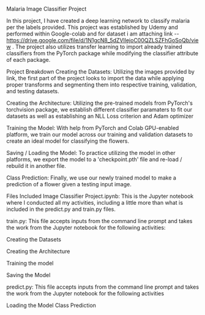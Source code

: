 Malaria  Image Classifier Project

In this project, I have created a deep learning network to classify malaria per the labels provided. This project was established by Udemy and performed within Google-colab and for dataset i am attaching link --https://drive.google.com/file/d/1N1gcN8_5dZVlIejoC00QZLSZFhGoSoQb/view . The project also utilizes transfer learning to import already trained classifiers from the PyTorch package while modifying the classifier attribute of each package.

Project Breakdown
Creating the Datasets: Utilizing the images provided by link, the first part of the project looks to import the data while applying proper transforms and segmenting them into respective training, validation, and testing datasets.

Creating the Architecture: Utilizing the pre-trained models from PyTorch's torchvision package, we establish different classifier paramaters to fit our datasets as well as establishing an NLL Loss criterion and Adam optimizer

Training the Model: With help from PyTorch and Colab GPU-enabled platform, we train our model across our training and validation datasets to create an ideal model for classifying the flowers.

Saving / Loading the Model: To practice utilizing the model in other platforms, we export the model to a 'checkpoint.pth' file and re-load / rebuild it in another file.

Class Prediction: Finally, we use our newly trained model to make a prediction of a flower given a testing input image.

Files Included
Image Classifier Project.ipynb: This is the Jupyter notebook where I conducted all my activities, including a little more than what is included in the predict.py and train.py files.

train.py: This file accepts inputs from the command line prompt and takes the work from the Jupyter notebook for the following activities:

Creating the Datasets

Creating the Architecture

Training the model

Saving the Model

predict.py: This file accepts inputs from the command line prompt and takes the work from the Jupyter notebook for the following activities

Loading the Model Class Prediction
